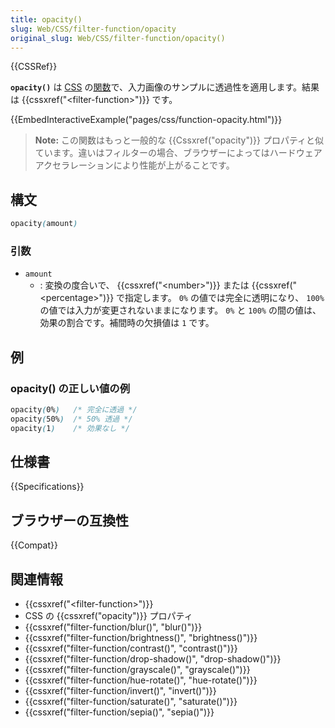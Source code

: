 ```yaml
---
title: opacity()
slug: Web/CSS/filter-function/opacity
original_slug: Web/CSS/filter-function/opacity()
---
```


{{CSSRef}}

**`opacity()`** は [CSS](/ja/docs/Web/CSS) の[関数](/ja/docs/Web/CSS/CSS_Functions)で、入力画像のサンプルに透過性を適用します。結果は {{cssxref("&lt;filter-function&gt;")}} です。

{{EmbedInteractiveExample("pages/css/function-opacity.html")}}

> **Note:** この関数はもっと一般的な {{Cssxref("opacity")}} プロパティと似ています。違いはフィルターの場合、ブラウザーによってはハードウェアアクセラレーションにより性能が上がることです。

## 構文

```css
opacity(amount)
```

### 引数

- `amount`
  - : 変換の度合いで、 {{cssxref("&lt;number&gt;")}} または {{cssxref("&lt;percentage&gt;")}} で指定します。 `0%` の値では完全に透明になり、 `100%` の値では入力が変更されないままになります。 `0%` と `100%` の間の値は、効果の割合です。補間時の欠損値は `1` です。

## 例

### opacity() の正しい値の例

```css
opacity(0%)   /* 完全に透過 */
opacity(50%)  /* 50% 透過 */
opacity(1)    /* 効果なし */
```

## 仕様書

{{Specifications}}

## ブラウザーの互換性

{{Compat}}

## 関連情報

- {{cssxref("&lt;filter-function&gt;")}}
- CSS の {{cssxref("opacity")}} プロパティ
- {{cssxref("filter-function/blur()", "blur()")}}
- {{cssxref("filter-function/brightness()", "brightness()")}}
- {{cssxref("filter-function/contrast()", "contrast()")}}
- {{cssxref("filter-function/drop-shadow()", "drop-shadow()")}}
- {{cssxref("filter-function/grayscale()", "grayscale()")}}
- {{cssxref("filter-function/hue-rotate()", "hue-rotate()")}}
- {{cssxref("filter-function/invert()", "invert()")}}
- {{cssxref("filter-function/saturate()", "saturate()")}}
- {{cssxref("filter-function/sepia()", "sepia()")}}
